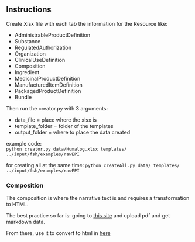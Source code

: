 ## Instructions

Create Xlsx file with each tab the information for the Resource like:

*    AdministrableProductDefinition
*    Substance
*    RegulatedAuthorization
*    Organization
*    ClinicalUseDefinition
*    Composition
*    Ingredient
*    MedicinalProductDefinition
*    ManufacturedItemDefinition
*    PackagedProductDefinition
*    Bundle

Then run the creator.py with 3 arguments:
* data_file = place where the xlsx is
* template_folder = folder of the templates
* output_folder = where to place the data created

example code:  
```python creator.py data/Humalog.xlsx templates/ ../input/fsh/examples/rawEPI```

for creating all at the same time:
```python createAll.py data/ templates/ ../input/fsh/examples/rawEPI```


### Composition
The composition is where the narrative text is and requires a transformation to HTML.

The best practice so far is:
going to [this site](https://pdf2md.morethan.io/) and upload pdf and get markdown data.

From there, use it to convert to html in [here](https://markdowntohtml.com/)